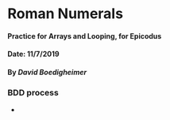 # Roman Numerals
#### Practice for Arrays and Looping, for Epicodus
#### Date: 11/7/2019
#### By _David Boedigheimer_

### BDD process
* 
